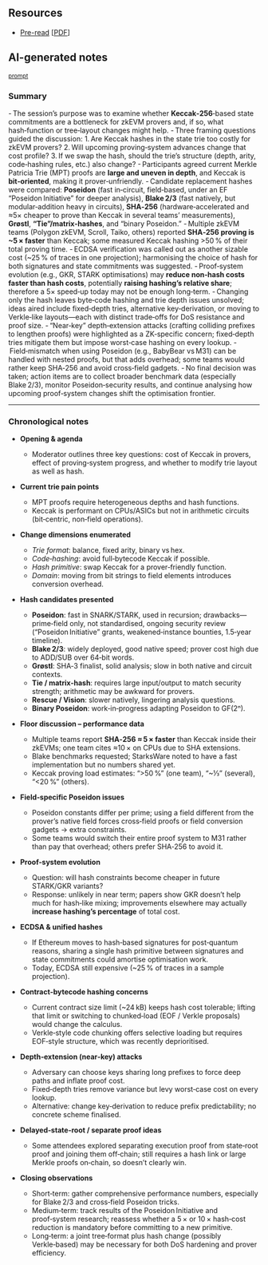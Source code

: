 ## Resources

- [Pre-read](https://notes.ethereum.org/m4L02cXBSzKRl9dGj-EiXQ) [[PDF](Slides-notes/11-Jun-hash-functions-for-state-commitments-preread.pdf)]

## AI-generated notes

<sup>[prompt](Slides-notes/AI-info.md)</sup>

### Summary

- The session’s purpose was to examine whether **Keccak‑256**‑based state commitments are a bottleneck for zkEVM provers and, if so, what hash‑function or tree‑layout changes might help.
- Three framing questions guided the discussion:
1. Are Keccak hashes in the state trie too costly for zkEVM provers?
2. Will upcoming proving‑system advances change that cost profile?
3. If we swap the hash, should the trie’s structure (depth, arity, code‑hashing rules, etc.) also change?
- Participants agreed current Merkle Patricia Trie (MPT) proofs are **large and uneven in depth**, and Keccak is **bit‑oriented**, making it prover‑unfriendly.
- Candidate replacement hashes were compared: **Poseidon** (fast in‑circuit, field‑based, under an EF “Poseidon Initiative” for deeper analysis), **Blake 2/3** (fast natively, but modular‑addition heavy in circuits), **SHA‑256** (hardware‑accelerated and ≈5× cheaper to prove than Keccak in several teams’ measurements), **Grøstl**, **“Tie”/matrix‑hashes**, and “binary Poseidon.”
- Multiple zkEVM teams (Polygon zkEVM, Scroll, Taiko, others) reported **SHA‑256 proving is \~5 × faster** than Keccak; some measured Keccak hashing >50 % of their total proving time.
- ECDSA verification was called out as another sizable cost (\~25 % of traces in one projection); harmonising the choice of hash for both signatures and state commitments was suggested.
- Proof‑system evolution (e.g., GKR, STARK optimisations) may **reduce non‑hash costs faster than hash costs**, potentially **raising hashing’s relative share**; therefore a 5× speed‑up today may not be enough long‑term.
- Changing only the hash leaves byte‑code hashing and trie depth issues unsolved; ideas aired include fixed‑depth tries, alternative key‑derivation, or moving to Verkle‑like layouts—each with distinct trade‑offs for DoS resistance and proof size.
- “Near‑key” depth‑extension attacks (crafting colliding prefixes to lengthen proofs) were highlighted as a ZK‑specific concern; fixed‑depth tries mitigate them but impose worst‑case hashing on every lookup.
- Field‑mismatch when using Poseidon (e.g., BabyBear vs M31) can be handled with nested proofs, but that adds overhead; some teams would rather keep SHA‑256 and avoid cross‑field gadgets.
- No final decision was taken; action items are to collect broader benchmark data (especially Blake 2/3), monitor Poseidon‑security results, and continue analysing how upcoming proof‑system changes shift the optimisation frontier.

---

### Chronological notes

* **Opening & agenda**

  * Moderator outlines three key questions: cost of Keccak in provers, effect of proving‑system progress, and whether to modify trie layout as well as hash.

* **Current trie pain points**

  * MPT proofs require heterogeneous depths and hash functions.
  * Keccak is performant on CPUs/ASICs but not in arithmetic circuits (bit‑centric, non‑field operations).

* **Change dimensions enumerated**

  * *Trie format*: balance, fixed arity, binary vs hex.
  * *Code‑hashing*: avoid full‑bytecode Keccak if possible.
  * *Hash primitive*: swap Keccak for a prover‑friendly function.
  * *Domain*: moving from bit strings to field elements introduces conversion overhead.

* **Hash candidates presented**

  * **Poseidon**: fast in SNARK/STARK, used in recursion; drawbacks—prime‑field only, not standardised, ongoing security review (“Poseidon Initiative” grants, weakened‑instance bounties, 1.5‑year timeline).
  * **Blake 2/3**: widely deployed, good native speed; prover cost high due to ADD/SUB over 64‑bit words.
  * **Grøstl**: SHA‑3 finalist, solid analysis; slow in both native and circuit contexts.
  * **Tie / matrix‑hash**: requires large input/output to match security strength; arithmetic may be awkward for provers.
  * **Rescue / Vision**: slower natively, lingering analysis questions.
  * **Binary Poseidon**: work‑in‑progress adapting Poseidon to GF(2ⁿ).

* **Floor discussion – performance data**

  * Multiple teams report **SHA‑256 ≈ 5 × faster** than Keccak inside their zkEVMs; one team cites ≈10 × on CPUs due to SHA extensions.
  * Blake benchmarks requested; StarksWare noted to have a fast implementation but no numbers shared yet.
  * Keccak proving load estimates: “>50 %” (one team), “\~⅓” (several), “<20 %” (others).

* **Field‑specific Poseidon issues**

  * Poseidon constants differ per prime; using a field different from the prover’s native field forces cross‑field proofs or field conversion gadgets → extra constraints.
  * Some teams would switch their entire proof system to M31 rather than pay that overhead; others prefer SHA‑256 to avoid it.

* **Proof‑system evolution**

  * Question: will hash constraints become cheaper in future STARK/GKR variants?
  * Response: unlikely in near term; papers show GKR doesn’t help much for hash‑like mixing; improvements elsewhere may actually **increase hashing’s percentage** of total cost.

* **ECDSA & unified hashes**

  * If Ethereum moves to hash‑based signatures for post‑quantum reasons, sharing a single hash primitive between signatures and state commitments could amortise optimisation work.
  * Today, ECDSA still expensive (\~25 % of traces in a sample projection).

* **Contract‑bytecode hashing concerns**

  * Current contract size limit (\~24 kB) keeps hash cost tolerable; lifting that limit or switching to chunked‑load (EOF / Verkle proposals) would change the calculus.
  * Verkle‑style code chunking offers selective loading but requires EOF‑style structure, which was recently deprioritised.

* **Depth‑extension (near‑key) attacks**

  * Adversary can choose keys sharing long prefixes to force deep paths and inflate proof cost.
  * Fixed‑depth tries remove variance but levy worst‑case cost on every lookup.
  * Alternative: change key‑derivation to reduce prefix predictability; no concrete scheme finalised.

* **Delayed‑state‑root / separate proof ideas**

  * Some attendees explored separating execution proof from state‑root proof and joining them off‑chain; still requires a hash link or large Merkle proofs on‑chain, so doesn’t clearly win.

* **Closing observations**

  * Short‑term: gather comprehensive performance numbers, especially for Blake 2/3 and cross‑field Poseidon tricks.
  * Medium‑term: track results of the Poseidon Initiative and proof‑system research; reassess whether a 5 × or 10 × hash‑cost reduction is mandatory before committing to a new primitive.
  * Long‑term: a joint tree‑format plus hash change (possibly Verkle‑based) may be necessary for both DoS hardening and prover efficiency.